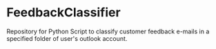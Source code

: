 # FeedbackClassifier
Repository for Python Script to classify customer feedback e-mails in a specified folder of user's outlook account.
